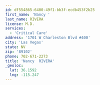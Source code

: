 ```yaml
---
id: df554865-6400-49f1-bb3f-ecdb453f2b25
first_name: 'Nancy '
last_name: RIVERA
license: M.D.
services:
  - 'Critical Care'
address: '1701 W Charleston Blvd #400'
city: 'Las Vegas'
state: NV
zip: '89102'
phone: 702-671-2273
title: 'Nancy  RIVERA'
_geoloc:
  lat: 36.1592
  lng: -115.247
---
```

